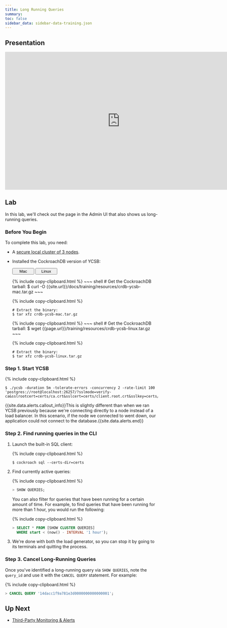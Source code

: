 ```yaml
---
title: Long Running Queries
summary:
toc: false
sidebar_data: sidebar-data-training.json
---
```


<div id="toc"></div>

## Presentation

<iframe src="https://docs.google.com/presentation/d/e/2PACX-1vRTFcuRZXD__ddiZsGUIbHS4hM7Oqxu0muKt5OCJziJpB39ciLHL3kjcnnuJK7Joix5pNgak5kgv4kD/embed?start=false&loop=false" frameborder="0" width="756" height="454" allowfullscreen="true" mozallowfullscreen="true" webkitallowfullscreen="true"></iframe>

## Lab

In this lab, we'll check out the page in the Admin UI that also shows us long-running queries.

### Before You Begin

To complete this lab, you need:

- A [secure local cluster of 3 nodes](3-node-local-secure-cluster.html).
- Installed the CockroachDB version of YCSB:

    <div class="filters clearfix">
      <button style="width: 15%" class="filter-button" data-scope="mac">Mac</button>
      <button style="width: 15%" class="filter-button" data-scope="linux">Linux</button>
    </div>
    <p></p>

    <div class="filter-content" markdown="1" data-scope="mac">
    {% include copy-clipboard.html %}
    ~~~ shell
    # Get the CockroachDB tarball:
    $ curl -O {{site.url}}/docs/training/resources/crdb-ycsb-mac.tar.gz
    ~~~

    {% include copy-clipboard.html %}
    ~~~ shell
    # Extract the binary:
    $ tar xfz crdb-ycsb-mac.tar.gz
    ~~~
    </div>

    <div class="filter-content" markdown="1" data-scope="linux">
    {% include copy-clipboard.html %}
    ~~~ shell
    # Get the CockroachDB tarball:
    $ wget {{page.url}}/training/resources/crdb-ycsb-linux.tar.gz
    ~~~

    {% include copy-clipboard.html %}
    ~~~ shell
    # Extract the binary:
    $ tar xfz crdb-ycsb-linux.tar.gz
    ~~~
    </div>

### Step 1. Start YCSB

{% include copy-clipboard.html %}
~~~ shell
$ ./ycsb -duration 5m -tolerate-errors -concurrency 2 -rate-limit 100 'postgres://root@localhost:26257/?sslmode=verify-ca&sslrootcert=certs/ca.crt&sslcert=certs/client.root.crt&sslkey=certs/client.root.key'
~~~

{{site.data.alerts.callout_info}}This is slightly different than when we ran YCSB previously because we're connecting directly to a node instead of a load balancer. In this scenario, if the node we connected to went down, our application could not connect to the database.{{site.data.alerts.end}}

### Step 2. Find running queries in the CLI

1. Launch the built-in SQL client:

    {% include copy-clipboard.html %}
    ~~~ shell
    $ cockroach sql --certs-dir=certs
    ~~~

2. Find currently active queries:

    {% include copy-clipboard.html %}
    ~~~ sql
    > SHOW QUERIES;
    ~~~

    You can also filter for queries that have been running for a certain amount of time. For example, to find queries that have been running for more than 1 hour, you would run the following:

    {% include copy-clipboard.html %}
    ~~~ sql
    > SELECT * FROM [SHOW CLUSTER QUERIES]
      WHERE start < (now() - INTERVAL '1 hour');
    ~~~

3. We're done with both the load generator, so you can stop it by going to its terminals and quitting the process.

### Step 3. Cancel Long-Running Queries

Once you've identified a long-running query via `SHOW QUERIES`, note the `query_id` and use it with the `CANCEL QUERY` statement. For example:

{% include copy-clipboard.html %}
~~~ sql
> CANCEL QUERY '14dacc1f9a781e3d0000000000000001';
~~~

## Up Next

- [Third-Party Monitoring & Alerts](monitoring.html)
